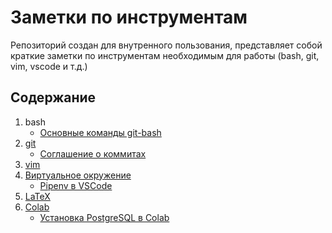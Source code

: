 # Заметки по инструментам

Репозиторий создан для внутренного пользования, представляет собой краткие заметки по инструментам необходимым для работы (bash, git, vim, vscode и т.д.)

## Содержание

1. bash
    - [Основные команды git-bash](/tools/bash.md)
2. [git](/tools/git.md)
    - [Соглашение о коммитах](/tools/conventional-commit-messages.md)
3. [vim](/tools/vim.md)
4. [Виртуальное окружение](/tools/env.md)
    - [Pipenv в VSCode](/tools/pipenv_vscode.md)
5. [LaTeX](/tools/latex.md)
6. [Colab](/tools/colab.md)
    - [Установка PostgreSQL в Colab](/tools/postgresql.md)
